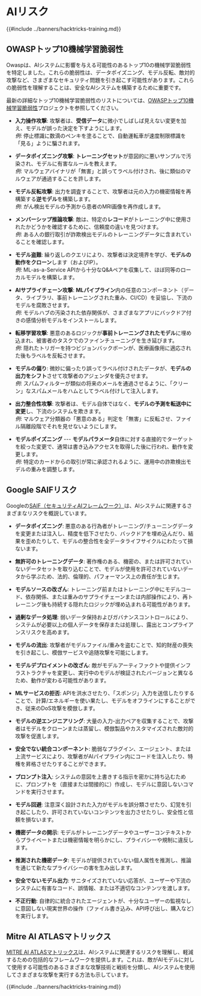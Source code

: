 # AIリスク

{{#include ../banners/hacktricks-training.md}}

## OWASPトップ10機械学習脆弱性

Owaspは、AIシステムに影響を与える可能性のあるトップ10の機械学習脆弱性を特定しました。これらの脆弱性は、データポイズニング、モデル反転、敵対的攻撃など、さまざまなセキュリティ問題を引き起こす可能性があります。これらの脆弱性を理解することは、安全なAIシステムを構築するために重要です。

最新の詳細なトップ10機械学習脆弱性のリストについては、[OWASPトップ10機械学習脆弱性](https://owasp.org/www-project-machine-learning-security-top-10/)プロジェクトを参照してください。

- **入力操作攻撃**: 攻撃者は、**受信データ**に微小でしばしば見えない変更を加え、モデルが誤った決定を下すようにします。\
*例*: 停止標識に数滴のペンキを塗ることで、自動運転車が速度制限標識を「見る」ように騙されます。

- **データポイズニング攻撃**: **トレーニングセット**が意図的に悪いサンプルで汚染され、モデルに有害なルールを教えます。\
*例*: マルウェアバイナリが「無害」と誤ってラベル付けされ、後に類似のマルウェアが通過することを許します。

- **モデル反転攻撃**: 出力を調査することで、攻撃者は元の入力の機密情報を再構築する**逆モデル**を構築します。\
*例*: がん検出モデルの予測から患者のMRI画像を再作成します。

- **メンバーシップ推論攻撃**: 敵は、特定の**レコード**がトレーニング中に使用されたかどうかを確認するために、信頼度の違いを見つけます。\
*例*: ある人の銀行取引が詐欺検出モデルのトレーニングデータに含まれていることを確認します。

- **モデル盗難**: 繰り返しのクエリにより、攻撃者は決定境界を学び、**モデルの動作をクローン**します（およびIP）。\
*例*: ML-as-a-Service APIから十分なQ&Aペアを収集して、ほぼ同等のローカルモデルを構築します。

- **AIサプライチェーン攻撃**: **MLパイプライン**内の任意のコンポーネント（データ、ライブラリ、事前トレーニングされた重み、CI/CD）を妥協し、下流のモデルを腐敗させます。\
*例*: モデルハブの汚染された依存関係が、さまざまなアプリにバックドア付きの感情分析モデルをインストールします。

- **転移学習攻撃**: 悪意のあるロジックが**事前トレーニングされたモデル**に埋め込まれ、被害者のタスクでのファインチューニングを生き延びます。\
*例*: 隠れたトリガーを持つビジョンバックボーンが、医療画像用に適応された後もラベルを反転させます。

- **モデルの偏り**: 微妙に偏ったり誤ってラベル付けされたデータが、**モデルの出力をシフト**させて攻撃者のアジェンダを優先させます。\
*例*: スパムフィルターが類似の将来のメールを通過させるように、「クリーン」なスパムメールをハムとしてラベル付けして注入します。

- **出力整合性攻撃**: 攻撃者は、モデル自体ではなく、**モデルの予測を転送中に変更**し、下流のシステムを欺きます。\
*例*: マルウェア分類器の「悪意のある」判定を「無害」に反転させ、ファイル隔離段階でそれを見せないようにします。

- **モデルポイズニング** --- **モデルパラメータ**自体に対する直接的でターゲットを絞った変更で、通常は書き込みアクセスを取得した後に行われ、動作を変更します。\
*例*: 特定のカードからの取引が常に承認されるように、運用中の詐欺検出モデルの重みを調整します。


## Google SAIFリスク

Googleの[SAIF（セキュリティAIフレームワーク）](https://saif.google/secure-ai-framework/risks)は、AIシステムに関連するさまざまなリスクを概説しています。

- **データポイズニング**: 悪意のある行為者がトレーニング/チューニングデータを変更または注入し、精度を低下させたり、バックドアを埋め込んだり、結果を歪めたりして、モデルの整合性を全データライフサイクルにわたって損ないます。

- **無許可のトレーニングデータ**: 著作権のある、機密の、または許可されていないデータセットを取り込むことで、モデルが使用を許可されていないデータから学ぶため、法的、倫理的、パフォーマンス上の責任が生じます。

- **モデルソースの改ざん**: トレーニング前またはトレーニング中にモデルコード、依存関係、または重みのサプライチェーンまたは内部操作により、再トレーニング後も持続する隠れたロジックが埋め込まれる可能性があります。

- **過剰なデータ処理**: 弱いデータ保持およびガバナンスコントロールにより、システムが必要以上の個人データを保存または処理し、露出とコンプライアンスリスクを高めます。

- **モデルの流出**: 攻撃者がモデルファイル/重みを盗むことで、知的財産の喪失を引き起こし、模倣サービスや追随攻撃を可能にします。

- **モデルデプロイメントの改ざん**: 敵がモデルアーティファクトや提供インフラストラクチャを変更し、実行中のモデルが検証されたバージョンと異なるため、動作が変わる可能性があります。

- **MLサービスの拒否**: APIを洪水させたり、「スポンジ」入力を送信したりすることで、計算/エネルギーを使い果たし、モデルをオフラインにすることができ、従来のDoS攻撃を模倣します。

- **モデルの逆エンジニアリング**: 大量の入力-出力ペアを収集することで、攻撃者はモデルをクローンまたは蒸留し、模倣製品やカスタマイズされた敵対的攻撃を促進します。

- **安全でない統合コンポーネント**: 脆弱なプラグイン、エージェント、または上流サービスにより、攻撃者がAIパイプライン内にコードを注入したり、特権を昇格させたりすることができます。

- **プロンプト注入**: システムの意図を上書きする指示を密かに持ち込むために、プロンプトを（直接または間接的に）作成し、モデルに意図しないコマンドを実行させます。

- **モデル回避**: 注意深く設計された入力がモデルを誤分類させたり、幻覚を引き起こしたり、許可されていないコンテンツを出力させたりし、安全性と信頼を損ないます。

- **機密データの開示**: モデルがトレーニングデータやユーザーコンテキストからプライベートまたは機密情報を明らかにし、プライバシーや規制に違反します。

- **推測された機密データ**: モデルが提供されていない個人属性を推測し、推論を通じて新たなプライバシーの害を生み出します。

- **安全でないモデル出力**: サニタイズされていない応答が、ユーザーや下流のシステムに有害なコード、誤情報、または不適切なコンテンツを渡します。

- **不正行動**: 自律的に統合されたエージェントが、十分なユーザーの監視なしに意図しない現実世界の操作（ファイル書き込み、API呼び出し、購入など）を実行します。

## Mitre AI ATLASマトリックス

[MITRE AI ATLASマトリックス](https://atlas.mitre.org/matrices/ATLAS)は、AIシステムに関連するリスクを理解し、軽減するための包括的なフレームワークを提供します。これは、敵がAIモデルに対して使用する可能性のあるさまざまな攻撃技術と戦術を分類し、AIシステムを使用してさまざまな攻撃を実行する方法も示しています。

{{#include ../banners/hacktricks-training.md}}
